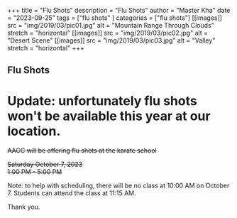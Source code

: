 +++
title = "Flu Shots"
description = "Flu Shots"
author = "Master Kha"
date = "2023-09-25"
tags = ["flu shots" ]
categories = ["flu shots"]
[[images]]
  src = "img/2019/03/pic01.jpg"
  alt = "Mountain Range Through Clouds"
  stretch = "horizontal"
[[images]]
  src = "img/2019/03/pic02.jpg"
  alt = "Desert Scene"
[[images]]
  src = "img/2019/03/pic03.jpg"
  alt = "Valley"
  stretch = "horizontal"
+++

## Flu Shots

# Update: unfortunately flu shots won't be available this year at our location.

~~AACC will be offering flu shots at the karate school~~

~~Saturday October 7, 2023~~   
~~1:00 PM - 5:00 PM~~


Note: to help with scheduling, there will be no class at 10:00 AM on October 7. Students can attend the class at 11:15 AM.

Thank you.

